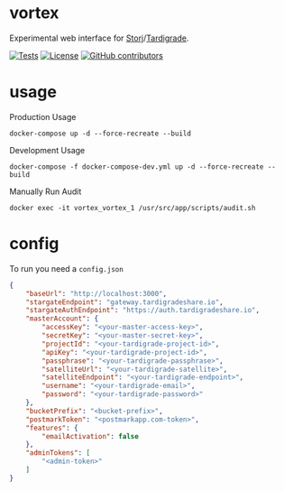# vortex

Experimental web interface for [Storj](https://storj.io/)/[Tardigrade](https://tardigrade.io/).

[![Tests](https://github.com/storj-thirdparty/vortex/workflows/tests/badge.svg)](https://github.com/storj-thirdparty/vortex/actions?query=workflow%3Atests)
[![License](https://img.shields.io/badge/license-AGPLv3-blue.svg?label=license)](https://github.com/Storj/storj-thirdparty/vortex/blob/master/LICENSE)
[![GitHub contributors](https://img.shields.io/github/contributors/storj-thirdparty/vortex.svg)](https://github.com/storj-thirdparty/vortex/graphs/contributors)


# usage
Production Usage

```
docker-compose up -d --force-recreate --build
```

Development Usage

```
docker-compose -f docker-compose-dev.yml up -d --force-recreate --build
```

Manually Run Audit

```
docker exec -it vortex_vortex_1 /usr/src/app/scripts/audit.sh
```

# config

To run you need a `config.json`

```json
{
	"baseUrl": "http://localhost:3000",
	"stargateEndpoint": "gateway.tardigradeshare.io",
	"stargateAuthEndpoint": "https://auth.tardigradeshare.io",
	"masterAccount": {
		"accessKey": "<your-master-access-key>",
		"secretKey": "<your-master-secret-key>",
		"projectId": "<your-tardigrade-project-id>",
		"apiKey": "<your-tardigrade-project-id>",
		"passphrase": "<your-tardigrade-passphrase>",
		"satelliteUrl": "<your-tardigrade-satellite>",
		"satelliteEndpoint": "<your-tardigrade-endpoint>",
		"username": "<your-tardigrade-email>",
		"password": "<your-tardigrade-password>"
	},
	"bucketPrefix": "<bucket-prefix>",
	"postmarkToken": "<postmarkapp.com-token>",
	"features": {
		"emailActivation": false
	},
	"adminTokens": [
		"<admin-token>"
	]
}
```
